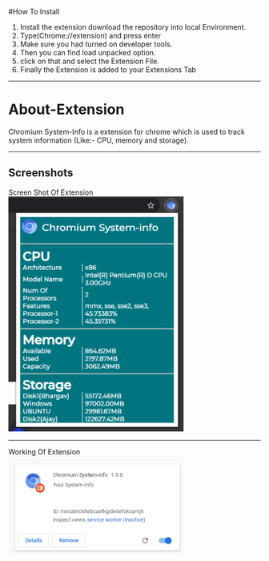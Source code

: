 #How To Install 
1) Install the extension download the repository into local Environment. 
2) Type(Chrome://extension) and press enter 
3) Make sure you had turned on developer tools.
4) Then you can find load unpacked option. 
5) click on that and select the Extension File. 
6) Finally the Extension is added to your Extensions Tab 

 <hr> 
 
 # About-Extension 
 Chromium System-Info is a extension for chrome which is used to track system information (Like:- CPU, memory and storage). 
 <hr>
 
 ## Screenshots 
 Screen Shot Of Extension 
 <br> 
 <img alt="extension" src="https://github.com/SriBhargav8/Chromium-Extension/blob/main/Chromium%20Extension/Working.PNG" width=350px/> 
 <hr> 
 Working Of Extension 
 <br> 
 <img alt="Working Of Extension" src="https://github.com/SriBhargav8/Chromium-Extension/blob/main/Chromium%20Extension/Extension.PNG" width=350px/>
